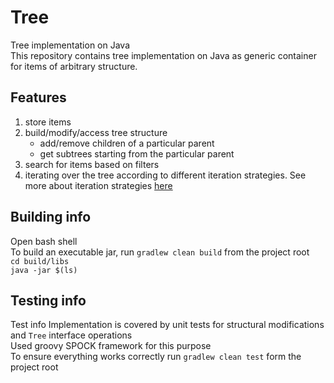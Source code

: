 # Tree
Tree implementation on Java<br/>
This repository contains tree implementation on Java as generic container for items of arbitrary structure.

## Features
1. store items 
2. build/modify/access tree structure 
    -	add/remove children of a particular parent
    -	get subtrees starting from the particular parent
3. search for items based on filters
4. iterating over the tree according to different iteration strategies. See more about iteration strategies 
<a href="https://en.wikipedia.org/wiki/Tree_traversal">here</a>

## Building info
Open bash shell <br/>
To build an executable jar, run `gradlew clean build` from the project root<br/>
`cd build/libs`<br/>
`java -jar $(ls)`

## Testing info
Test info
Implementation is covered by unit tests for structural modifications 
and `Tree` interface operations<br/>
Used groovy SPOCK framework for this purpose<br/>
To ensure everything works correctly run `gradlew clean test` form the project root

